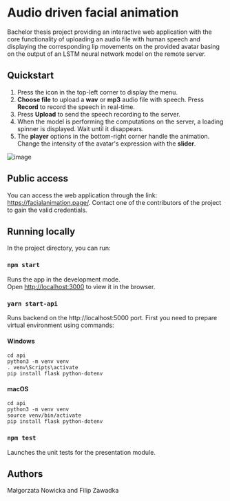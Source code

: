 # Audio driven facial animation

Bachelor thesis project providing an interactive web application with the core functionality of uploading an audio file with human speech and displaying the corresponding lip movements on the provided avatar basing on the output of an LSTM neural network model on the remote server.

## Quickstart

1. Press the icon in the top-left corner to display the menu.
2. <b>Choose file</b> to upload a <b>wav</b> or <b>mp3</b> audio file with speech. Press <b>Record</b> to record the speech in real-time.
3. Press <b>Upload</b> to send the speech recording to the server.
4. When the model is performing the computations on the server, a loading spinner is displayed. Wait until it disappears.
5. The <b>player</b> options in the bottom-right corner handle the animation. Change the intensity of the avatar's expression with the <b>slider</b>.

![image](https://user-images.githubusercontent.com/49707233/104379229-77fcac00-5529-11eb-9e2f-2364861712a7.png)


## Public access

You can access the web application through the link: https://facialanimation.page/. Contact one of the contributors of the project to gain the valid credentials.

## Running locally

In the project directory, you can run:

### `npm start`

Runs the app in the development mode.<br />
Open [http://localhost:3000](http://localhost:3000) to view it in the browser.

### `yarn start-api`

Runs backend on the http://localhost:5000 port.
First you need to prepare virtual environment using commands:
#### Windows
```
cd api
python3 -m venv venv
. venv\Scripts\activate
pip install flask python-dotenv
```

#### macOS
```
cd api
python3 -m venv venv
source venv/bin/activate
pip install flask python-dotenv
```

### `npm test`

Launches the unit tests for the presentation module.

## Authors

Małgorzata Nowicka and Filip Zawadka
